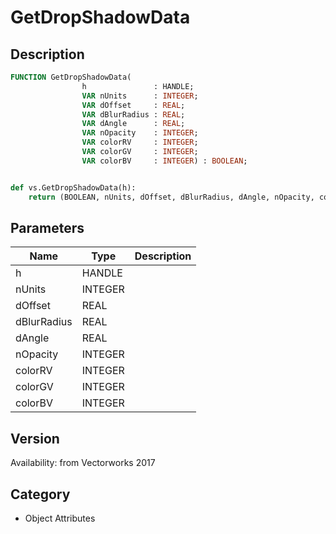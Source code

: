 # GetDropShadowData

## Description
```pascal
FUNCTION GetDropShadowData(
				h               : HANDLE;
				VAR nUnits      : INTEGER;
				VAR dOffset     : REAL;
				VAR dBlurRadius : REAL;
				VAR dAngle      : REAL;
				VAR nOpacity    : INTEGER;
				VAR colorRV     : INTEGER;
				VAR colorGV     : INTEGER;
				VAR colorBV     : INTEGER) : BOOLEAN;
```

```python

def vs.GetDropShadowData(h):
    return (BOOLEAN, nUnits, dOffset, dBlurRadius, dAngle, nOpacity, colorRV, colorGV, colorBV)
```

## Parameters
|Name|Type|Description|
|---|---|---|
|h|HANDLE||
|nUnits|INTEGER||
|dOffset|REAL||
|dBlurRadius|REAL||
|dAngle|REAL||
|nOpacity|INTEGER||
|colorRV|INTEGER||
|colorGV|INTEGER||
|colorBV|INTEGER||

## Version
Availability: from Vectorworks 2017
## Category
* Object Attributes

